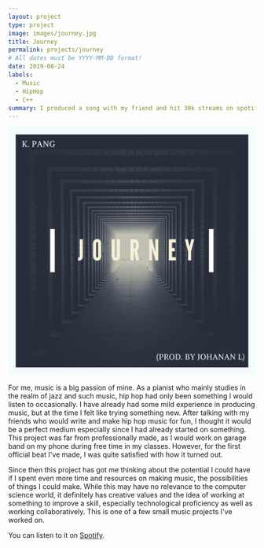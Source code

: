 ```yaml
---
layout: project
type: project
image: images/journey.jpg
title: Journey
permalink: projects/journey
# All dates must be YYYY-MM-DD format!
date: 2019-08-24
labels:
  - Music
  - HipHop
  - C++
summary: I produced a song with my friend and hit 30k streams on spotify alone
---
```


<div class="ui small rounded images">
  <img class="ui image" src="../images/journey.jpg">
</div>

For me, music is a big passion of mine. As a pianist who mainly studies in the realm of jazz and such music, hip hop had only been something I would listen to occasionally. I have already had some mild experience in producing music, but at the time I felt like trying something new. After talking with my friends who would write and make hip hop music for fun, I thought it would be a perfect medium especially since I had already started on something. This project was far from professionally made, as I would work on garage band on my phone during free time in my classes. However, for the first official beat I've made, I was quite satisfied with how it turned out.

Since then this project has got me thinking about the potential I could have if I spent even more time and resources on making music, the possibilities of things I could make. While this may have no relevance to the computer science world, it definitely has creative values and the idea of working at something to improve a skill, especially technological proficiency as well as working collaboratively. This is one of a few small music projects I've worked on.


You can listen to it on [Spotify](https://open.spotify.com/track/32gvsOJiOYsdZqxXvyvpSG?si=ce106f84d8a14562).



